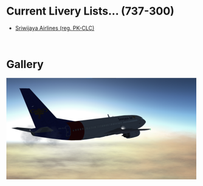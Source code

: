 # Current Livery Lists... (737-300)
<ul>
  <li><a href=https://raw.githubusercontent.com/Sadia2000/Custom-video-livery/main/737-300/PK-CLC.zip>Sriwijaya Airlines (reg. PK-CLC)</a></li>
</ul><br>

# Gallery
<a href=https://raw.githubusercontent.com/Sadia2000/Custom-video-livery/main/737-300/PK-CLC.zip><img src=https://github.com/Sadia2000/Custom-video-livery/blob/main/737-300/Screenshots/Screenshot%202021-05-15%20140214.png alt=PK-CLC width=500px></a>
